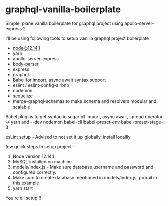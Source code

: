 # graphql-vanilla-boilerplate
Simple, plane vanilla boilerplate for graphql project using apollo-server-express 2

I'll be using following tools to setup vanilla graphql project boilerplate

  - node@12.14.1
  - yarn
  - apollo-server-express
  - body-parser
  - express
  - graphql
  - Babel for import, async await syntax support
  - eslint / eslint-config-airbnb
  - nodemon
  - sequelize
  - merge-graphql-schemas to make schema and resolvers modular and scalable

Babel plugins to get syntactic sugar of import, async await, spread operator ->
yarn add --dev nodemon babel-cli babel-preset-env babel-preset-stage-3

esLint setup - Advised to not set it up globally, install locallly

few quick steps to setup project -
  1. Node version 12.14.1
  2. MySQL installed on machine
  3. models/index.js - Make sure database username and password and configured correctly.
  4. Make sure to create database mentioned in models/index.js, prorail in this example
  5. yarn start

You're all setup!!!
